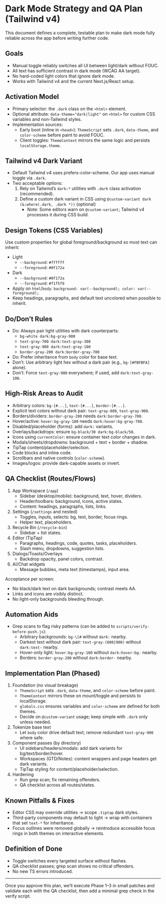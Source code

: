 # Dark Mode Strategy and QA Plan (Tailwind v4)

This document defines a complete, testable plan to make dark mode fully reliable across the app before writing further code.

## Goals
- Manual toggle reliably switches all UI between light/dark without FOUC.
- All text has sufficient contrast in dark mode (WCAG AA target).
- No hard-coded light colors that ignore dark mode.
- Works with Tailwind v4 and the current Next.js/React setup.

## Activation Model
- Primary selector: the `.dark` class on the `<html>` element.
- Optional attribute: `data-theme="dark|light"` on `<html>` for custom CSS variables and non-Tailwind styles.
- Implementation sources:
  - Early boot (inline in `<head>`): `ThemeScript` sets `.dark`, `data-theme`, and `color-scheme` before paint to avoid FOUC.
  - Client toggles: `ThemeContext` mirrors the same logic and persists `localStorage.theme`.

## Tailwind v4 Dark Variant
- Default Tailwind v4 uses prefers-color-scheme. Our app uses manual toggle via `.dark`.
- Two acceptable options:
  1) Rely on Tailwind’s `dark:*` utilities with `.dark` class activation (recommended).
  2) Define a custom dark variant in CSS using `@custom-variant dark (&:where(.dark, .dark *))` (optional)
     - Note: Some editors warn on `@custom-variant`; Tailwind v4 processes it during CSS build.

## Design Tokens (CSS Variables)
Use custom properties for global foreground/background so most text can inherit:

- Light
  - `--background`: `#ffffff`
  - `--foreground`: `#0f172a`
- Dark
  - `--background`: `#0f172a`
  - `--foreground`: `#f1f5f9`
- Apply on `html`/`body`: `background: var(--background); color: var(--foreground);`
- Keep headings, paragraphs, and default text uncolored when possible to inherit.

## Do/Don’t Rules
- Do: Always pair light utilities with dark counterparts:
  - `bg-white dark:bg-gray-900`
  - `text-gray-700 dark:text-gray-300`
  - `text-gray-900 dark:text-gray-100`
  - `border-gray-200 dark:border-gray-700`
- Do: Prefer inheritance from `body` color for base text.
- Don’t: Use arbitrary light hex without a dark pair (e.g., `bg-[#FBFBFA]` alone).
- Don’t: Force `text-gray-900` everywhere; if used, add `dark:text-gray-100`.

## High-Risk Areas to Audit
- Arbitrary colors: `bg-[#...]`, `text-[#...]`, `border-[#...]`.
- Explicit text colors without dark pair: `text-gray-800`, `text-gray-900`.
- Borders/dividers: `border-gray-200` needs `dark:border-gray-700`.
- Hover/active: `hover:bg-gray-100` needs `dark:hover:bg-gray-700`.
- Disabled/placeholder (forms): add `dark:` variants.
- Overlays/backdrops: ensure `bg-black/30 dark:bg-black/50`.
- Icons using `currentColor`: ensure container text color changes in dark.
- Modals/sheets/dropdowns: background + text + border + shadow.
- TipTap content/placeholder/selection.
- Code blocks and inline code.
- Scrollbars and native controls (`color-scheme`).
- Images/logos: provide dark-capable assets or invert.

## QA Checklist (Routes/Flows)
1) App Workspace (`/app`)
   - Sidebar (desktop/mobile): background, text, hover, dividers.
   - Header/toolbars: background, icons, active states.
   - Content: headings, paragraphs, lists, links.
2) Settings (`/settings` and nested)
   - Toggles, inputs, selects: bg, text, border, focus rings.
   - Helper text, placeholders.
3) Recycle Bin (`/recycle-bin`)
   - Sidebar + list states.
4) Editor (TipTap)
   - Paragraphs, headings, code, quotes, tasks, placeholders.
   - Slash menu, dropdowns, suggestion lists.
5) Dialogs/Toasts/Overlays
   - Backdrop opacity, panel colors, contrast.
6) AI/Chat widgets
   - Message bubbles, meta text (timestamps), input area.

Acceptance per screen:
- No black/dark text on dark backgrounds; contrast meets AA.
- Links and icons are visibly distinct.
- No light-only backgrounds bleeding through.

## Automation Aids
- Grep scans to flag risky patterns (can be added to `scripts/verify-before-push.js`):
  - Arbitrary backgrounds: `bg-\[#` without `dark:` nearby.
  - Darkest text without dark pair: `text-gray-(800|900)` without `dark:text-` nearby.
  - Hover-only light: `hover:bg-gray-100` without `dark:hover:bg-` nearby.
  - Borders: `border-gray-200` without `dark:border-` nearby.

## Implementation Plan (Phased)
1) Foundation (no visual breakage)
   - `ThemeScript` sets `.dark`, `data-theme`, and `color-scheme` before paint.
   - `ThemeContext` mirrors these on mount/toggle and persists to localStorage.
   - `globals.css` ensures variables and `color-scheme` are defined for both themes.
   - Decide on `@custom-variant` usage; keep simple with `.dark` only unless needed.
2) Tokenize base text
   - Let `body` color drive default text; remove redundant `text-gray-900` where safe.
3) Component passes (by directory)
   - UI sidebars/headers/modals: add dark variants for bg/text/border/hover.
   - Workspaces (GTD/Notes): content wrappers and page headers get dark variants.
   - TipTap styling for content/placeholder/selection.
4) Hardening
   - Run grep scan; fix remaining offenders.
   - QA checklist across all routes/states.

## Known Pitfalls & Fixes
- Editor CSS may override utilities → scope `.tiptap` dark styles.
- Third-party components may default to light → wrap with containers that set `text-*` for inheritance.
- Focus outlines were removed globally → reintroduce accessible focus rings in both themes on interactive elements.

## Definition of Done
- Toggle switches every targeted surface without flashes.
- QA checklist passes; grep scan shows no critical offenders.
- No new TS errors introduced.

---

Once you approve this plan, we’ll execute Phase 1–3 in small patches and validate each with the QA checklist, then add a minimal grep check in the verify script.
